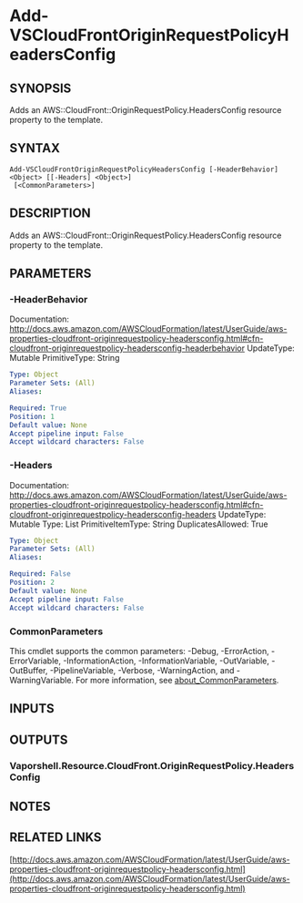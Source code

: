 # Add-VSCloudFrontOriginRequestPolicyHeadersConfig

## SYNOPSIS
Adds an AWS::CloudFront::OriginRequestPolicy.HeadersConfig resource property to the template.

## SYNTAX

```
Add-VSCloudFrontOriginRequestPolicyHeadersConfig [-HeaderBehavior] <Object> [[-Headers] <Object>]
 [<CommonParameters>]
```

## DESCRIPTION
Adds an AWS::CloudFront::OriginRequestPolicy.HeadersConfig resource property to the template.

## PARAMETERS

### -HeaderBehavior
Documentation: http://docs.aws.amazon.com/AWSCloudFormation/latest/UserGuide/aws-properties-cloudfront-originrequestpolicy-headersconfig.html#cfn-cloudfront-originrequestpolicy-headersconfig-headerbehavior
UpdateType: Mutable
PrimitiveType: String

```yaml
Type: Object
Parameter Sets: (All)
Aliases:

Required: True
Position: 1
Default value: None
Accept pipeline input: False
Accept wildcard characters: False
```

### -Headers
Documentation: http://docs.aws.amazon.com/AWSCloudFormation/latest/UserGuide/aws-properties-cloudfront-originrequestpolicy-headersconfig.html#cfn-cloudfront-originrequestpolicy-headersconfig-headers
UpdateType: Mutable
Type: List
PrimitiveItemType: String
DuplicatesAllowed: True

```yaml
Type: Object
Parameter Sets: (All)
Aliases:

Required: False
Position: 2
Default value: None
Accept pipeline input: False
Accept wildcard characters: False
```

### CommonParameters
This cmdlet supports the common parameters: -Debug, -ErrorAction, -ErrorVariable, -InformationAction, -InformationVariable, -OutVariable, -OutBuffer, -PipelineVariable, -Verbose, -WarningAction, and -WarningVariable. For more information, see [about_CommonParameters](http://go.microsoft.com/fwlink/?LinkID=113216).

## INPUTS

## OUTPUTS

### Vaporshell.Resource.CloudFront.OriginRequestPolicy.HeadersConfig
## NOTES

## RELATED LINKS

[http://docs.aws.amazon.com/AWSCloudFormation/latest/UserGuide/aws-properties-cloudfront-originrequestpolicy-headersconfig.html](http://docs.aws.amazon.com/AWSCloudFormation/latest/UserGuide/aws-properties-cloudfront-originrequestpolicy-headersconfig.html)

